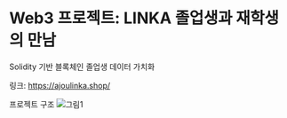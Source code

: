 <h1> Web3 프로젝트: LINKA 졸업생과 재학생의 만남 </h1>

Solidity 기반 블록체인 졸업생 데이터 가치화


링크: https://ajoulinka.shop/

프로젝트 구조
![그림1](https://user-images.githubusercontent.com/66348567/213868468-f554b2ec-f66e-42bc-b438-1afdf703f54e.png)
